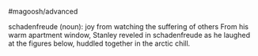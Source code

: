 #magoosh/advanced

schadenfreude (noun): joy from watching the suffering of others 
From his warm apartment window, Stanley reveled in schadenfreude as he laughed at the figures below, 
huddled together in the arctic chill. 
